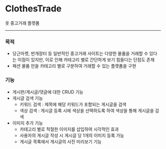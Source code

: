 # ClothesTrade

옷 중고거래 플랫폼  
  
  
---
### 목적
- 당근마켓, 번개장터 등 일반적인 중고거래 사이트는 다양한 물품을 거래할 수 있다는 이점이 있지만, 이로 인해 카테고리 별로 간단하게 보기 힘들다는 단점도 존재
- 패션 물품 만을 카테고리 별로 구분하여 거래할 수 있는 플랫폼을 구현

### 기능
- 게시판/게시글/댓글에 대한 CRUD 기능
- 게시글 검색 기능
    - 키워드 검색 : 제목에 해당 키워드가 포함되는 게시글을 검색
    - 색상 검색 : 게시글 등록 시에 색상을 선택하도록 하여 색상을 통해 게시글을 검색
- 이미지 추가 기능
    - 카테고리 별로 적절한 이미지를 삽입하여 시각적인 효과
    - 사용자의 게시글 작성 시 게시글 당 1개의 이미지 등록 가능
    - 게시글 목록에서 게시글의 사진 미리보기 기능
